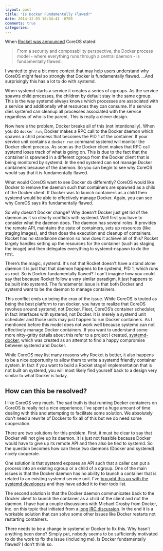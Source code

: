 ```yaml
---
layout: post
title: "Is Docker Fundamentally Flawed?"
date: 2014-12-03 16:34:41 -0700
comments: true
categories:
---
```


When [Rocket was announced](https://coreos.com/blog/rocket/) CoreOS stated

> From a security and composability perspective, the Docker process model - where everything runs through a central daemon - is fundamentally flawed.

I wanted to give a bit more context that may help users understand why CoreOS might feel so strongly that Docker is fundamentally flawed.  ...And surprisingly this has a lot to do with systemd.

When systemd starts a service it creates a series of cgroups.  As the service spawns child processes, the children by default stay in the same cgroup.  This is the way systemd always knows which processes are associated with a service and additionally what resources they can consume.  If a service dies systemd can cleanup all processes associated with the service regardless of who is the parent.  This is really a clever design.

Now here's the problem, Docker breaks all of this (not intentionally).  When you do `docker run`, Docker makes a RPC call to the Docker daemon which spawns a child process that becomes the PID 1 of the container.  If your service unit contains a `docker run` command systemd will monitor the Docker client process.  As soon as the Docker client makes that RPC call systemd loses track of what is going on.  This is due to the fact that the container is spawned in a different cgroup from the Docker client that is being monitored by systemd.  In the end systemd can not manage Docker containers because of the daemon.  So you can begin to see why CoreOS would say that it is fundamentally flawed.

What would CoreOS want to see Docker do differently?  CoreOS would like Docker to remove the daemon such that containers are spawned as a child of the Docker client.  If Docker was to launch containers as a child then systemd would be able to effectively
manage Docker.  Again, you can see why CoreOS says it’s fundamentally flawed.

So why doesn't Docker change?  Why doesn't Docker just get rid of the daemon as it so clearly conflicts with systemd.  Well first you have to consider what the daemon does.  The daemon has several roles.  It provides the remote API, maintains the state of containers, sets up resources (like staging images), and then does the execution and cleanup of containers.  Rocket has no standalone daemon so how does it achieve all of this?  Rocket largely handles setting up the resources for the container (such as staging the image) and then delegates everything to systemd-nspawn to do the rest.

There’s the magic, systemd.  It's not that Rocket doesn't have a stand alone daemon it is just that that daemon happens to be systemd, PID 1, which runs as root.  So is Docker fundamentally flawed?  I can't imagine how you could say that because Rocket follow a very similar paradigm, it just happens to be built into systemd.  The fundamental issue is that both Docker and systemd want to be the daemon to manage containers.

This conflict ends up being the crux of the issue.  While CoreOS is touted as being the best platform to run docker, you have to realize that CoreOS revolves around systemd, not Docker.   Fleet, CoreOS’s container scheduler, in fact interfaces with systemd, not Docker.  It is merely a systemd unit scheduler and those units may just happen to run Docker containers.  As I mentioned before this model does not work well because systemd can not effectively manage Docker containers.  If you want to understand some more nitty-gritty details about this refer to a project I created, [systemd-docker](https://github.com/ibuildthecloud/systemd-docker), which was created as an attempt to find a happy compromise between systemd and Docker.

While CoreOS may list many reasons why Rocket is better, it also happens to be a nice opportunity to allow them to write a systemd friendly container system.  In fact if you want to build a Rocket stage1 implementation that is not built on systemd, you will most likely find yourself back to a design very similar to what Docker is today.

How can this be resolved?
-------------------------

I like CoreOS very much.  The sad truth is that running Docker containers on CoreOS is really not a nice experience.  I've spent a huge amount of time dealing with this and attempting to facilitate some solution.  We absolutely don't need a rewrite of Docker to fix all of this but we do need some cooperation.

There are two solutions for this problem.  First, it must be clear to say that Docker will not give up its daemon.  It is just not feasible because Docker would have to give up its remote API and then also be tied to systemd.  So the question becomes how can these two daemons (Docker and systemd) nicely cooperate.

One solution is that systemd exposes an API such that a caller can put a process into an existing cgroup or a child of a cgroup.  One of the main issues is that the Docker daemon has no ability to launch a container that is related to an existing systemd service unit.  I've [brought this up with the systemd developers](http://lists.freedesktop.org/archives/systemd-devel/2014-October/023944.html) and they have added it to their todo list.

The second solution is that the Docker daemon communicates back to the Docker client to launch the container as a child of the client and not the daemon.  I have had a couple discussions with Michael Crosby from Docker, Inc. on this topic that initiated from a [long IRC discussion](https://botbot.me/freenode/docker-dev/2014-07-10/?msg=17771621&page=7).  In the end it is a workable solution that can solve some other issues like Docker restarts not restarting containers.

There needs to be a change in systemd or Docker to fix this.  Why hasn't anything been done?  Simply put, nobody seems to be sufficiently motivated to do the work to fix the issue (including me).  Is Docker fundamentally flawed?  I don’t think so.
